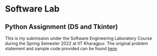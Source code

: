 # Software Lab 

## Python Assignment (DS and Tkinter)

This is my submission under the Software Engineering Laboratory Course during the Spring Semester 2022 at IIT Kharagpur. The original problem statement and sample code provided can be found [here](https://github.com/dasabir/CS29006_SW_Lab_Spr2022).


